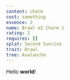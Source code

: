 ```yaml
---
content: charm
cost: something
essence: 2
name: Brawl e2 Charm 1
rating: 2
requires: []
splat: Second Sunrise
trait: Brawl
tree: Avalanche
---
```


Hello **world**!
